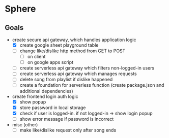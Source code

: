 # Sphere

## Goals
  - create secure api gateway, which handles application logic
    - [X] create google sheet playground table
    - [ ] change like/dislike http method from GET to POST
      - [ ] on client
      - [ ] on google apps script
    - [ ] create serverless api gateway which filters non-logged-in users
    - [ ] create serverless api gateway which manages requests
    - [ ] delete song from playlist if dislike happened
    - [ ] create a foundation for serverless function (create package.json and additional dependencies)
  - create frontend login auth logic
    - [X] show popup
    - [X] store password in local storage
    - [X] check if user is logged-in. if not logged-in -> show login popup 
    - [ ] show error message if password is incorrect
  - misc (other)
    - [ ] make like/dislike request only after song ends
